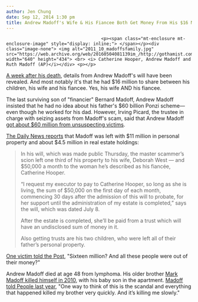 ```yaml
---
author: Jen Chung
date: Sep 12, 2014 1:30 pm
title: Andrew Madoff's Wife & His Fiancee Both Get Money From His $16 Million Fortune
---
```


	
										<p><span class="mt-enclosure mt-enclosure-image" style="display: inline;"> </span></p><div class="image-none"> <img alt="2011_10_madoffsfamily.jpg" src="https://web.archive.org/web/20160504081139im_/http://gothamist.com/attachments/jen/2011_10_madoffsfamily.jpg" width="640" height="434"> <br> <i> Catherine Hooper, Andrew Madoff and Ruth Madoff (AP)</i></div> <p></p>

<p><a href="https://web.archive.org/web/20160504081139/http://gothamist.com/2014/09/03/andrew_madoff_bernard_madoffs_remai.php">A week after his death</a>, details from Andrew Madoff&apos;s will have been revealed. And most notably it&apos;s that he had $16 million to share between his children, his wife and his fiancee. Yes, his wife AND his fiancee. </p>

<p>The last surviving son of &quot;financier&quot; Bernard Madoff, Andrew Madoff insisted that he had no idea about his father&apos;s $60 billion Ponzi scheme&#x2014;even though he worked for his dad. However, Irving Picard, the trustee in charge with seizing assets from Madoff&apos;s scam, said that Andrew Madoff <a href="https://web.archive.org/web/20160504081139/http://gothamist.com/2009/10/02/finally_madoffs_sons_brother_niece.php">got about $60 million from unsuspecting victims</a>. </p>

<p><a href="https://web.archive.org/web/20160504081139/http://www.nydailynews.com/new-york/bernie-madoff-son-andrew-leaves-money-estrange-wife-fiancee-article-1.1936636">The Daily News reports</a> that Madoff was left with $11 million in personal property and about $4.5 million in real estate holdings:</p><blockquote>In his will, which was made public Thursday, the master scammer&#x2019;s scion left one third of his property to his wife, Deborah West &#x2014; and $50,000 a month to the woman he&#x2019;s described as his fianc&#xE9;e, Catherine Hooper.<p></p>

<p>&#x201C;I request my executor to pay to Catherine Hooper, so long as she is living, the sum of $50,000 on the first day of each month, commencing 30 days after the admission of this will to probate, for her support until the administration of my estate is completed,&#x201D; says the will, which was dated July 8.</p>

<p>After the estate is completed, she&#x2019;ll be paid from a trust which will have an undisclosed sum of money in it.</p>

<p>Also getting trusts are his two children, who were left all of their father&#x2019;s personal property.</p></blockquote><a href="https://web.archive.org/web/20160504081139/http://nypost.com/2014/09/11/andrew-madoff-left-16m-fortune-to-family/">One victim told the Post</a>, &quot;Sixteen million? And all these people were out of their money?&quot;<p></p>

<p>Andrew Madoff died at age 48 from lymphoma. His older brother <a href="https://web.archive.org/web/20160504081139/http://gothamist.com/2010/12/11/bernard_madoffs_son_mark_found_dead.php">Mark Madoff killed himself in 2010</a>, with his baby son in the apartment. <a href="https://web.archive.org/web/20160504081139/http://www.people.com/people/archive/article/0,,20692939,00.html">Madoff told People last year</a>, &quot;One way to think of this is the scandal and everything that happened killed my brother very quickly. And it&#x2019;s killing me slowly.&quot;</p>					
										
									
				